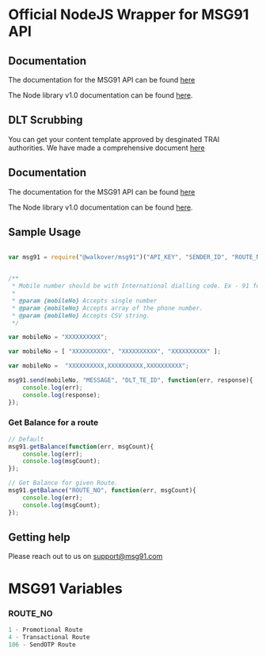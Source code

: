 # Official NodeJS Wrapper for MSG91 API 


## Documentation


The documentation for the MSG91 API can be found [here](http://docs.msg91.com/ "MSG91 Docs Homepage")

The Node library v1.0 documentation can be found [here](https://github.com/MSG91/MSG91-node/blob/master/README.md).

## DLT Scrubbing
You can get your content template approved by desginated TRAI authorities. We have made a comprehensive document [here](https://help.msg91.com/article/348-dlt-registration "MSG91 DLT") 

## Documentation


The documentation for the MSG91 API can be found [here](http://docs.msg91.com/ "MSG91 Docs Homepage")

The Node library v1.0 documentation can be found [here](https://github.com/MSG91/MSG91-node/blob/master/README.md).

## Sample Usage

```javascript

var msg91 = require("@walkover/msg91")("API_KEY", "SENDER_ID", "ROUTE_NO" );


/**
 * Mobile number should be with International dialling code. Ex - 91 for India, 44 for UK. 
 *
 * @param {mobileNo} Accepts single number
 * @param {mobileNo} Accepts array of the phone number.
 * @param {mobileNo} Accepts CSV string.
 */

var mobileNo = "XXXXXXXXXX";

var mobileNo = [ "XXXXXXXXXX", "XXXXXXXXXX", "XXXXXXXXXX" ];

var mobileNo =  "XXXXXXXXXX,XXXXXXXXXX,XXXXXXXXXX";

msg91.send(mobileNo, "MESSAGE", "DLT_TE_ID", function(err, response){
    console.log(err);
    console.log(response);
});
```




### Get Balance for a route

```javascript
// Default 
msg91.getBalance(function(err, msgCount){
    console.log(err);
    console.log(msgCount);
});

// Get Balance for given Route.
msg91.getBalance("ROUTE_NO", function(err, msgCount){
    console.log(err);
    console.log(msgCount);
});
```

## Getting help

Please reach out to us on support@msg91.com


# MSG91 Variables


### ROUTE_NO
```javascript
1 - Promotional Route
4 - Transactional Route
106 - SendOTP Route
```
